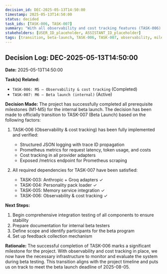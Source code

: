 ```yaml
---
decision_id: DEC-2025-05-13T14:50:00
timestamp: 2025-05-13T14:50:00
status: decided
task_ids: [TASK-006, TASK-007]
summary: "With all observability and cost tracking features (TASK-006) successfully implemented, the project is now ready to transition to the Beta Launch phase (TASK-007). Integration testing and beta preparation can begin as all required M1-M5 features are now in place."
stakeholders: [USER_ID_placeholder, ASSISTANT_ID_placeholder]
tags: [transition, beta-launch, TASK-006, TASK-007, observability, milestone]
---
```


## Decision Log: DEC-2025-05-13T14:50:00

**Date:** 2025-05-13T14:50:00

**Task(s) Related:** 
- `TASK-006: M5 – Observability & cost tracking` (Completed)
- `TASK-007: M6 – Beta launch (internal)` (Active)

**Decision Made:**
The project has successfully completed all prerequisite milestones (M1-M5) for the internal beta launch. The decision has been made to officially transition to TASK-007 (Beta Launch) based on the following factors:

1. TASK-006 (Observability & cost tracking) has been fully implemented and verified:
   - Structured JSON logging with trace ID propagation
   - Prometheus metrics for request latency, token usage, and costs
   - Cost tracking in all provider adapters
   - Exposed /metrics endpoint for Prometheus scraping

2. All required dependencies for TASK-007 have been satisfied:
   - TASK-003: Anthropic + Groq adapters ✓
   - TASK-004: Personality pack loader ✓
   - TASK-005: Memory service integration ✓
   - TASK-006: Observability & cost tracking ✓

**Next Steps:**
1. Begin comprehensive integration testing of all components to ensure stability
2. Prepare documentation for internal beta testers
3. Define scope and identify participants for the beta program
4. Set up feedback collection mechanism

**Rationale:**
The successful completion of TASK-006 marks a significant milestone for the project. With observability and cost tracking in place, we now have the necessary infrastructure to monitor and evaluate the system during beta testing. This transition aligns with the project timeline and puts us on track to meet the beta launch deadline of 2025-08-05. 